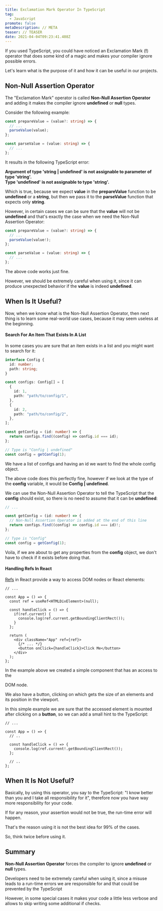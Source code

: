 ```yaml
---
title: Exclamation Mark Operator In TypeScript
tag:
  - JavaScript
promote: false
metaDescription: // META
teaser: // TEASER
date: 2021-04-04T09:23:41.408Z
---
```

If you used TypeScript, you could have noticed an Exclamation Mark (**!**) operator that does some kind of a magic and makes your compiler ignore possible errors.

Let's learn what is the purpose of it and how it can be useful in our projects.

## Non-Null Assertion Operator

The "Exclamation Mark" operator is called **Non-Null Assertion Operator** and adding it makes the compiler ignore **undefined** or **null** types.

Consider the following example:

```typescript
const prepareValue = (value?: string) => {
  // ...
  parseValue(value);
};

const parseValue = (value: string) => {
  // ...
};
```

It results in the following TypeScript error:

**Argument of type 'string | undefined' is not assignable to parameter of type 'string'.**\
**Type 'undefined' is not assignable to type 'string'.**

Which is true, because we expect **value** in the **prepareValue** function to be **undefined** or a **string**, but then we pass it to the **parseValue** function that expects only **string**.

However, in certain cases we can be sure that the **value** will not be **undefined** and that's exactly the case when we need the Non-Null Assertion Operator:

```typescript
const prepareValue = (value?: string) => {
  // ...
  parseValue(value!);
};

const parseValue = (value: string) => {
  // ...
};
```

The above code works just fine.

However, we should be extremely careful when using it, since it can produce unexpected behavior if the **value** is indeed **undefined**.

## When Is It Useful?

Now, when we know what is the Non-Null Assertion Operator, then next thing is to learn some real-world use cases, because it may seem useless at the beginning.

#### Search For An Item That Exists In A List

In some cases you are sure that an item exists in a list and you might want to search for it:

```typescript
interface Config {
  id: number;
  path: string;
}

const configs: Config[] = [
  {
    id: 1,
    path: "path/to/config/1",
  },
  {
    id: 2,
    path: "path/to/config/2",
  },
];

const getConfig = (id: number) => {
  return configs.find((config) => config.id === id);
};

// Type is "Config | undefined"
const config = getConfig(1);
```

We have a list of configs and having an id we want to find the whole config object.

The above code does this perfectly fine, however if we look at the type of the **config** variable, it would be **Config | undefined**.

We can use the Non-Null Assertion Operator to tell the TypeScript that the **config** should exist, so there is no need to assume that it can be **undefined**:

```typescript
// ...

const getConfig = (id: number) => {
  // Non-Null Assertion Operator is added at the end of this line
  return configs.find((config) => config.id === id)!;
};

// Type is "Config"
const config = getConfig(1);
```

Voila, if we are about to get any properties from the **config** object, we don't have to check if it exists before doing that.

#### Handling Refs In React

[Refs](https://reactjs.org/docs/refs-and-the-dom.html) in React provide a way to access DOM nodes or React elements:

```tsx
// ...

const App = () => {
  const ref = useRef<HTMLDivElement>(null);

  const handleClick = () => {
    if(ref.current) {
      console.log(ref.current.getBoundingClientRect());
    }
  };

  return (
    <div className="App" ref={ref}>
      {/* ... */}
      <button onClick={handleClick}>Click Me</button>
    </div>
  );
};
```

In the example above we created a simple component that has an access to the **<div class="App">** DOM node.

We also have a button, clicking on which gets the size of an elements and its position in the viewport.

In this simple example we are sure that the accessed element is mounted after clicking on a **button**, so we can add a small hint to the TypeScript:

```tsx
// ...

const App = () => {
  // ..

  const handleClick = () => {
    console.log(ref.current!.getBoundingClientRect());
  };

  // ..
};
```

## When It Is Not Useful?

Basically, by using this operator, you say to the TypeScript: "I know better than you and I take all responsibility for it", therefore now you have way more responsibility for your code.

If for any reason, your assertion would not be true, the run-time error will happen.

That's the reason using it is not the best idea for 99% of the cases.

So, think twice before using it.

## Summary

**Non-Null Assertion Operator** forces the compiler to ignore **undefined** or **null** types.

Developers need to be extremely careful when using it, since a misuse leads to a run-time errors we are responsible for and that could be prevented by the TypeScript

However, in some special cases it makes your code a little less verbose and allows to skip writing some additional if checks.